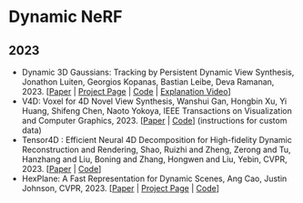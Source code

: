 # Dynamic NeRF

## 2023
- Dynamic 3D Gaussians: Tracking by Persistent Dynamic View Synthesis, Jonathon Luiten, Georgios Kopanas, Bastian Leibe, Deva Ramanan, 2023. [[Paper](https://dynamic3dgaussians.github.io/paper.pdf) | [Project Page](https://dynamic3dgaussians.github.io/) | [Code](https://github.com/JonathonLuiten/Dynamic3DGaussians) | [Explanation Video](https://www.youtube.com/live/hDuy1TgD8I4?si=6oGN0IYnPRxOibpg)]
- V4D: Voxel for 4D Novel View Synthesis, Wanshui Gan, Hongbin Xu, Yi Huang, Shifeng Chen, Naoto Yokoya, IEEE Transactions on Visualization and Computer Graphics, 2023. [[Paper](https://arxiv.org/abs/2205.14332) | [Code](https://github.com/GANWANSHUI/V4D)] (instructions for custom data)
- Tensor4D : Efficient Neural 4D Decomposition for High-fidelity Dynamic Reconstruction and Rendering, Shao, Ruizhi and Zheng, Zerong and Tu, Hanzhang and Liu, Boning and Zhang, Hongwen and Liu, Yebin, CVPR, 2023. [[Paper](https://arxiv.org/abs/2211.11610) | [Code](https://github.com/DSaurus/Tensor4D)]
- HexPlane: A Fast Representation for Dynamic Scenes, Ang Cao, Justin Johnson, CVPR, 2023. [[Paper](https://caoang327.github.io/HexPlane/HexPlane.pdf) | [Project Page](https://caoang327.github.io/HexPlane/) | [Code](https://github.com/Caoang327/HexPlane)]